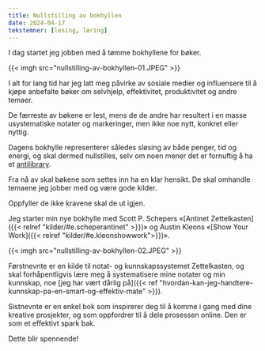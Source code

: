 ```yaml
---
title: Nullstilling av bokhyllen
date: 2024-04-17
tekstemner: [lesing, læring]
---
```

I dag startet jeg jobben med å tømme bokhyllene for bøker.

{{< imgh src="nullstilling-av-bokhyllen-01.JPEG" >}}

I alt for lang tid har jeg latt meg påvirke av sosiale medier og influensere til å kjøpe anbefalte bøker om selvhjelp, effektivitet, produktivitet og andre temaer.

De færreste av bøkene er lest, mens de de andre har resultert i en masse usystematiske notater og markeringer, men ikke noe nytt, konkret eller nyttig.

Dagens bokhylle representerer således sløsing av både penger, tid og energi, og skal dermed nullstilles, selv om noen mener det er fornuftig å ha et [antilibrary](https://en.wikipedia.org/wiki/Antilibrary). 

Fra nå av skal bøkene som settes inn ha en klar hensikt. De skal omhandle temaene jeg jobber med og være gode kilder.

Oppfyller de ikke kravene skal de ut igjen.

Jeg starter min nye bokhylle med Scott P. Schepers «[Antinet Zettelkasten]({{< relref "kilder/#e.scheperantinet" >}})» og Austin Kleons «[Show Your Work]({{< relref "kilder/#e.kleonshowwork">}})».

{{< imgh src="nullstilling-av-bokhyllen-02.JPEG" >}}

Førstnevnte er en kilde til notat- og kunnskapssystemet Zettelkasten, og skal forhåpentligvis lære meg å systematisere mine notater og min kunnskap, noe [jeg har vært dårlig på]({{< ref "hvordan-kan-jeg-handtere-kunnskap-pa-en-smart-og-effektiv-mate" >}}).

Sistnevnte er en enkel bok som inspirerer deg til å komme i gang med dine kreative prosjekter, og som oppfordrer til å dele prosessen online. Den er som et effektivt spark bak.

Dette blir spennende!

